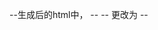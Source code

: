 --生成后的html中，
-- <style>.box {  } </style>
-- 更改为
--     <style>.box {             display: flex;
            justify-content: space-around;  } </style>
